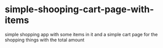 # simple-shooping-cart-page-with-items
simple shopping app with some items in it and a simple cart page for the shopping things with the total amount
